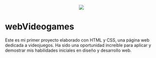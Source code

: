 <p align="center">
  <img src=["https://github.com/AdriaBoguna/Portfolio/blob/main/files/cabezera.PNG"](https://github.com/AdriaBoguna/webVideogames/blob/main/SRC/wg.png) />
</p>

# webVideogames
Este es mi primer proyecto elaborado con HTML y CSS, una página web dedicada a videojuegos. Ha sido una oportunidad increíble para aplicar y demostrar mis habilidades iniciales en diseño y desarrollo web.
